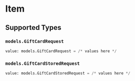# Item


## Supported Types

### `models.GiftCardRequest`

```python
value: models.GiftCardRequest = /* values here */
```

### `models.GiftCardStoredRequest`

```python
value: models.GiftCardStoredRequest = /* values here */
```

